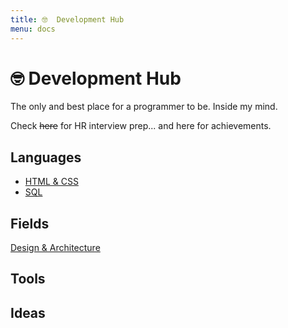 ```yaml
---
title: 🤓  Development Hub
menu: docs
---
```


# 🤓 Development Hub
The only and best place for a programmer to be. Inside my mind.

Check ~~here~~ for HR interview prep... and here for achievements.
## Languages
- [HTML & CSS](markup-styling-languages#CSS)
- [SQL](sql)

## Fields
[Design & Architecture](https://roadmap.sh/software-design-architecture)

## Tools

## Ideas
